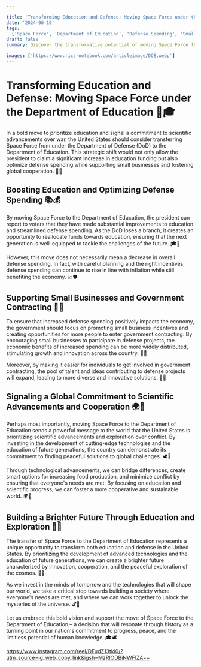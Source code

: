 ```yaml
---

title: 'Transforming Education and Defense: Moving Space Force under the Department of Education 🚀🎓'
date: '2024-06-10'
tags:
  ['Space Force', 'Department of Education', 'Defense Spending', 'Small Business Incentives', 'Scientific Advancements', 'Global Cooperation']
draft: false
summary: Discover the transformative potential of moving Space Force from under the Department of Defense to the Department of Education. Learn how this strategic shift can boost education, optimize defense spending, support small businesses, and signal a global commitment to scientific advancements and cooperation.

images: ['https://www.rics-notebook.com/articleimage/DOE.webp']
---
```


# Transforming Education and Defense: Moving Space Force under the Department of Education 🚀🎓

In a bold move to prioritize education and signal a commitment to scientific advancements over war, the United States should consider transferring Space Force from under the Department of Defense (DoD) to the Department of Education. This strategic shift would not only allow the president to claim a significant increase in education funding but also optimize defense spending while supporting small businesses and fostering global cooperation. 💼🤝

## Boosting Education and Optimizing Defense Spending 📚💰

By moving Space Force to the Department of Education, the president can report to voters that they have made substantial improvements to education and streamlined defense spending. As the DoD loses a branch, it creates an opportunity to reallocate funds towards education, ensuring that the next generation is well-equipped to tackle the challenges of the future. 🎓💸

However, this move does not necessarily mean a decrease in overall defense spending. In fact, with careful planning and the right incentives, defense spending can continue to rise in line with inflation while still benefiting the economy. 📈🛡️

## Supporting Small Businesses and Government Contracting 🏬🤝

To ensure that increased defense spending positively impacts the economy, the government should focus on promoting small business incentives and creating opportunities for more people to enter government contracting. By encouraging small businesses to participate in defense projects, the economic benefits of increased spending can be more widely distributed, stimulating growth and innovation across the country. 💼🚀

Moreover, by making it easier for individuals to get involved in government contracting, the pool of talent and ideas contributing to defense projects will expand, leading to more diverse and innovative solutions. 🌟💡

## Signaling a Global Commitment to Scientific Advancements and Cooperation 🌍🤝

Perhaps most importantly, moving Space Force to the Department of Education sends a powerful message to the world that the United States is prioritizing scientific advancements and exploration over conflict. By investing in the development of cutting-edge technologies and the education of future generations, the country can demonstrate its commitment to finding peaceful solutions to global challenges. 🕊️🔬

Through technological advancements, we can bridge differences, create smart options for increasing food production, and minimize conflict by ensuring that everyone's needs are met. By focusing on education and scientific progress, we can foster a more cooperative and sustainable world. 🌍🌿

## Building a Brighter Future Through Education and Exploration 🌟🔭

The transfer of Space Force to the Department of Education represents a unique opportunity to transform both education and defense in the United States. By prioritizing the development of advanced technologies and the education of future generations, we can create a brighter future characterized by innovation, cooperation, and the peaceful exploration of the cosmos. 🚀🌌

As we invest in the minds of tomorrow and the technologies that will shape our world, we take a critical step towards building a society where everyone's needs are met, and where we can work together to unlock the mysteries of the universe. 🔓🌠

Let us embrace this bold vision and support the move of Space Force to the Department of Education – a decision that will resonate through history as a turning point in our nation's commitment to progress, peace, and the limitless potential of human knowledge. 🎓🕊️


https://www.instagram.com/reel/DFudZ13tki0/?utm_source=ig_web_copy_link&igsh=MzRlODBiNWFlZA==
